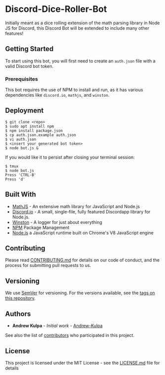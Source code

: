 # Discord-Dice-Roller-Bot

Initially meant as a dice rolling extension of the math parsing library in Node JS for Discord, this Discord Bot will be extended to include many other features!

## Getting Started

To start using this bot, you will first need to create an `auth.json` file with a valid Discord bot token.

### Prerequisites

This bot requires the use of NPM to install and run, as it has various dependencies like `discord.io`, `mathjs`, and `winston`.

## Deployment

```
$ git clone <repo>
$ sudo apt install npm
$ npm install package.json
$ cp auth.json.example auth.json
$ vi auth.json
$ <insert your generated bot token>
$ node bot.js &
```

If you would like it to persist after closing your terminal session:
```
$ tmux
$ node bot.js
Press 'CTRL-B'
Press 'd'
```

## Built With

* [MathJS](http://mathjs.org/) - An extensive math library for JavaScript and Node.js
* [Discord.io](https://izy521.gitbooks.io/discord-io/content/) - A small, single-file, fully featured Discordapp library for Node.js.
* [Winston](https://github.com/winstonjs/winston) - A logger for just about everything
* [NPM](https://docs.npmjs.com/) Package Management
* [Node.js](https://nodejs.org/) a JavaScript runtime built on Chrome's V8 JavaScript engine

## Contributing

Please read [CONTRIBUTING.md](https://github.com/Andrew-Kulpa/Discord-Dice-Roller-Bot/blob/master/Contributing.md) for details on our code of conduct, and the process for submitting pull requests to us.

## Versioning

We use [SemVer](http://semver.org/) for versioning. For the versions available, see the [tags on this repository](https://github.com/your/project/tags). 

## Authors

* **Andrew Kulpa** - *Initial work* - [Andrew-Kulpa](https://github.com/Andrew-Kulpa)

See also the list of [contributors](https://github.com/Andrew-Kulpa/Discord-Dice-Roller-Bot/contributors) who participated in this project.

## License

This project is licensed under the MIT License - see the [LICENSE.md](LICENSE.md) file for details
